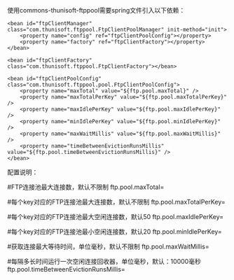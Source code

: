 使用commons-thunisoft-ftppool需要spring文件引入以下依赖：

```
<bean id="ftpClientManager" class="com.thunisoft.ftppool.FtpClientPoolManager" init-method="init">
    <property name="config" ref="ftpClientPoolConfig"></property>
    <property name="factory" ref="ftpClientFactory"></property>
</bean>

<bean id="ftpClientFactory" class="com.thunisoft.ftppool.FtpClientFactory"></bean>

<bean id="ftpClientPoolConfig" class="com.thunisoft.ftppool.pool.FtpClientPoolConfig">
    <property name="maxTotal" value="${ftp.pool.maxTotal}" />
    <property name="maxTotalPerKey" value="${ftp.pool.maxTotalPerKey}" />
    <property name="maxIdlePerKey" value="${ftp.pool.maxIdlePerKey}" />
    <property name="minIdlePerKey" value="${ftp.pool.minIdlePerKey}" />
    <property name="maxWaitMillis" value="${ftp.pool.maxWaitMillis}" />
    <property name="timeBetweenEvictionRunsMillis" value="${ftp.pool.timeBetweenEvictionRunsMillis}" />
</bean>
```

配置说明：

#FTP连接池最大连接数，默认不限制
ftp.pool.maxTotal=

#每个key对应的FTP连接池最大连接数，默认不限制
ftp.pool.maxTotalPerKey=

#每个key对应的FTP连接池最大空闲连接数，默认50
ftp.pool.maxIdlePerKey=

#每个key对应的FTP连接池最小空闲连接数，默认20
ftp.pool.minIdlePerKey=

#获取连接最大等待时间，单位毫秒，默认不限制
ftp.pool.maxWaitMillis=

#每隔多长时间运行一次空闲连接回收器，单位毫秒，默认：10000毫秒
ftp.pool.timeBetweenEvictionRunsMillis=

